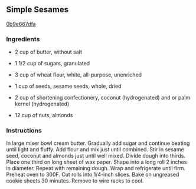 ## Simple Sesames

[0b9e667dfa](http://www.food.com/recipe/simple-sesames-48367)

### Ingredients

 - 2 cup of butter, without salt

 - 1 1/2 cup of sugars, granulated

 - 3 cup of wheat flour, white, all-purpose, unenriched

 - 1 cup of seeds, sesame seeds, whole, dried

 - 2 cup of shortening confectionery, coconut (hydrogenated) and or palm kernel (hydrogenated)

 - 12 cup of nuts, almonds

### Instructions

In large mixer bowl cream butter. Gradually add sugar and continue beating until light and fluffy. Add flour and mix just until combined. Stir in sesame seed, coconut and almonds just until well mixed. Divide dough into thirds. Place one third on long sheet of wax paper. Shape into a long roll 2 inches in diameter. Repeat with remaining dough. Wrap and refrigerate until firm. Preheat oven to 300F. Cut rolls into 1/4-inch slices. Bake on ungreased cookie sheets 30 minutes. Remove to wire racks to cool.